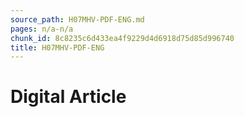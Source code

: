 ```yaml
---
source_path: H07MHV-PDF-ENG.md
pages: n/a-n/a
chunk_id: 8c8235c6d433ea4f9229d4d6918d75d85d996740
title: H07MHV-PDF-ENG
---
```

# Digital Article
